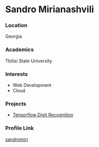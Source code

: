 # Sandro Mirianashvili

### Location

Georgia

### Academics

Tbilisi State University

### Interests

- Web Development
- Cloud


### Projects

- [Tensorflow Digit Recognition](https://github.com/sandromirr/Tensorflow-Digit-Recognition)

### Profile Link

[sandromirr](https://github.com/sandromirr)
